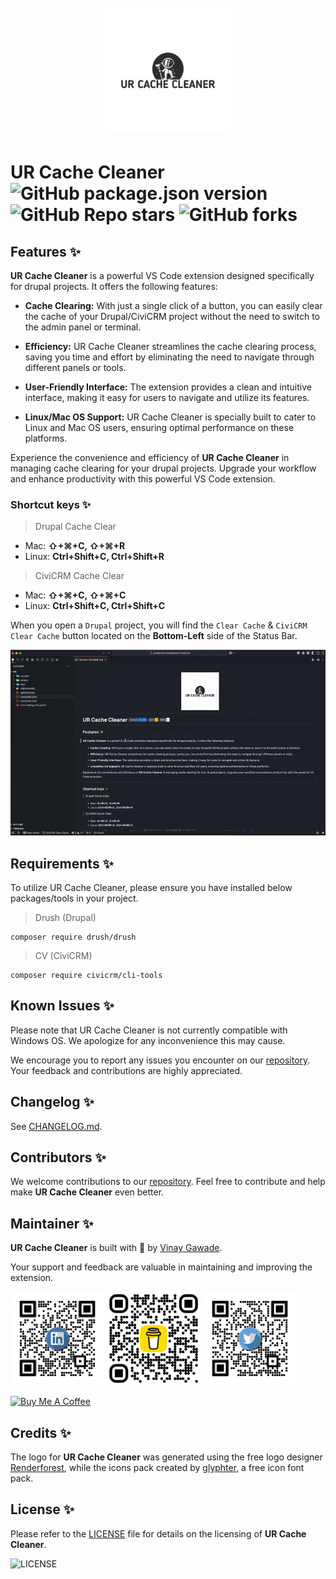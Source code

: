 <h1 align="center">
  <br>
    <img src="assets/images/logo.jpg" alt="logo" width="200">
  <br>
</h1>

# **UR Cache Cleaner** ![GitHub package.json version](https://img.shields.io/github/package-json/v/vinugawade/ur-cache-cleaner?style=flat-square) ![GitHub Repo stars](https://img.shields.io/github/stars/vinugawade/ur-cache-cleaner?color=yellow&style=flat-square) ![GitHub forks](https://img.shields.io/github/forks/vinugawade/ur-cache-cleaner?color=white&style=flat-square)

## Features ✨

**UR Cache Cleaner** is a powerful VS Code extension designed specifically for drupal projects. It offers the following features:

- **Cache Clearing:** With just a single click of a button, you can easily clear the cache of your Drupal/CiviCRM project without the need to switch to the admin panel or terminal.

- **Efficiency:** UR Cache Cleaner streamlines the cache clearing process, saving you time and effort by eliminating the need to navigate through different panels or tools.

- **User-Friendly Interface:** The extension provides a clean and intuitive interface, making it easy for users to navigate and utilize its features.

- **Linux/Mac OS Support:** UR Cache Cleaner is specially built to cater to Linux and Mac OS users, ensuring optimal performance on these platforms.

Experience the convenience and efficiency of **UR Cache Cleaner** in managing cache clearing for your drupal projects. Upgrade your workflow and enhance productivity with this powerful VS Code extension.


### Shortcut keys ✨

> Drupal Cache Clear

- Mac: **⇧+⌘+C, ⇧+⌘+R**
- Linux: **Ctrl+Shift+C, Ctrl+Shift+R**

> CiviCRM Cache Clear

- Mac: **⇧+⌘+C, ⇧+⌘+C**
- Linux: **Ctrl+Shift+C, Ctrl+Shift+C**

When you open a `Drupal` project, you will find the `Clear Cache` & `CiviCRM Clear Cache` button located on the **Bottom-Left** side of the Status Bar.

![Clear Drupal Cache](https://raw.githubusercontent.com/vinugawade/ur-cache-cleaner/refs/heads/master/assets/images/feature.gif)


## Requirements ✨

To utilize UR Cache Cleaner, please ensure you have installed below packages/tools in your project.
> Drush (Drupal)

```shell
composer require drush/drush
```

> CV (CiviCRM)

```shell
composer require civicrm/cli-tools
```


## Known Issues ✨

Please note that UR Cache Cleaner is not currently compatible with Windows OS. We apologize for any inconvenience this may cause.

We encourage you to report any issues you encounter on our [repository](https://github.com/vinugawade/ur-cache-cleaner/issues). Your feedback and contributions are highly appreciated.


## Changelog ✨

See [CHANGELOG.md](CHANGELOG.md).


## Contributors ✨

We welcome contributions to our [repository](https://github.com/vinugawade/ur-cache-cleaner). Feel free to contribute and help make **UR Cache Cleaner** even better.


## Maintainer ✨

**UR Cache Cleaner** is built with 💛 by [Vinay Gawade](https://github.com/vinugawade).

Your support and feedback are valuable in maintaining and improving the extension.

<a href="https://www.linkedin.com/in/vinu-gawade" target="_blank"><img src="assets/images/media/LinkedIn.png" alt="logo" width="150"></a>
<a href="https://www.buymeacoffee.com/vinaygawade" target="_blank"><img src="assets/images/media/Bmc.png" alt="logo" width="150"></a>
<a href="https://twitter.com/VinuGawade" target="_blank"><img src="assets/images/media/Twitter.png" alt="logo" width="150"></a>

<a href="https://www.buymeacoffee.com/vinaygawade" target="_blank"><img src="https://cdn.buymeacoffee.com/buttons/v2/default-blue.png" alt="Buy Me A Coffee" style="height: 60px !important;width: 217px !important;" ></a>


## Credits ✨

The logo for **UR Cache Cleaner** was generated using the free logo designer [Renderforest](https://www.renderforest.com), while the icons pack created by [glyphter](https://glyphter.com/), a free icon font pack.


## License ✨

Please refer to the [LICENSE](LICENSE) file for details on the licensing of **UR Cache Cleaner**.

![LICENSE](https://img.shields.io/github/license/vinugawade/ur-cache-cleaner?style=flat-square)
